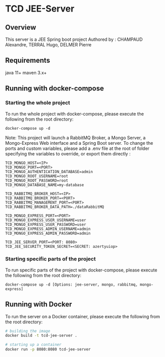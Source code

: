 # TCD JEE-Server

## Overview
This server is a JEE Spring boot project
Authored by : CHAMPAUD Alexandre, TERRAL Hugo, DELMER Pierre

## Requirements
java 11+
maven 3.x+

## Running with docker-compose

### Starting the whole project
To run the whole project with docker-compose, please execute the following from the root directory:

```
docker-compose up -d
```

Note: This project will launch a RabbitMQ Broker, a Mongo Server, a Mongo-Express Web interface and a Spring Boot server.
To change the ports and custom variables, please add a .env file at the root of folder specifying the variables to override, or export them directly :
```
TCD_MONGO_HOST=<IP>
TCD_MONGO_PORT=<PORT>
TCD_MONGO_AUTHENTICATION_DATABASE=admin
TCD_MONGO_ROOT_USERNAME=root
TCD_MONGO_ROOT_PASSWORD=root
TCD_MONGO_DATABASE_NAME=my-database

TCD_RABBITMQ_BROKER_HOST=<IP>
TCD_RABBITMQ_BROKER_PORT=<PORT>
TCD_RABBITMQ_MANAGEMENT_PORT=<PORT>
TCD_RABBITMQ_BROKER_DATA_PATH=./dataRabbitMQ

TCD_MONGO_EXPRESS_PORT=<PORT>
TCD_MONGO_EXPRESS_USER_USERNAME=user
TCD_MONGO_EXPRESS_USER_PASSWORD=user
TCD_MONGO_EXPRESS_ADMIN_USERNAME=admin
TCD_MONGO_EXPRESS_ADMIN_PASSWORD=admin

TCD_JEE_SERVER_PORT=<PORT: 8080>
TCD_JEE_SECURITY_TOKEN_SECRET=<SECRET: azertyuiop>
```

### Starting specific parts of the project
To run specific parts of the project with docker-compose, please execute the following from the root directory:
```
docker-compose up -d [Options: jee-server, mongo, rabbitmq, mongo-express]
``` 


## Running with Docker

To run the server on a Docker container, please execute the following from the root directory:

```bash
# building the image
docker build -t tcd-jee-server .

# starting up a container
docker run -p 8080:8080 tcd-jee-server
```

